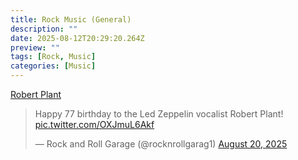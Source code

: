 ```yaml
---
title: Rock Music (General)
description: ""
date: 2025-08-12T20:29:20.264Z
preview: ""
tags: [Rock, Music]
categories: [Music]
--- 
```


[Robert Plant](https://x.com/rocknrollgarag1/status/1957985942117183799)  

<blockquote class="twitter-tweet"><p lang="en" dir="ltr">Happy 77 birthday to the Led Zeppelin vocalist Robert Plant! <a href="https://t.co/OXJmuL6Akf">pic.twitter.com/OXJmuL6Akf</a></p>&mdash; Rock and Roll Garage (@rocknrollgarag1) <a href="https://twitter.com/rocknrollgarag1/status/1957985942117183799?ref_src=twsrc%5Etfw">August 20, 2025</a></blockquote> <script async src="https://platform.twitter.com/widgets.js" charset="utf-8"></script>

